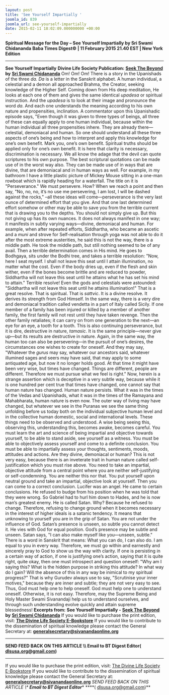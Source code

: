```yaml
---
layout: post
title: 'See Yourself Impartially '
joomla_id: 839
joomla_url: see-yourself-impartially
date: 2015-02-11 18:02:09.000000000 +00:00
---
```

**Spiritual Message for the Day – See Yourself Impartially by Sri Swami Chidananda**
**Baba Times Digest© | 11 February 2015 21.40 EST | New York Edition**
* * *  
**See Yourself Impartially**
**Divine Life Society Publication:** [**Seek The Beyond**](http://www.dlshq.org/messages/impartial.htm) **by** [**Sri Swami Chidananda**](http://www.dlshq.org/saints/chida.htm)
Om! Om! Om!
There is a story in the Upanishads of the three _da. Da_ is a letter in the Sanskrit alphabet. A human individual, a celestial and a demon all approached Brahma, the Creator, seeking knowledge of the Higher Self. Coming down from His deep meditation, He looks at each one of them and gives the same identical _upadesa_ or spiritual instruction. And the _upadesa_ is to look at their image and pronounce the word _da_. And each one understands the meaning according to his own nature and propensities, inclination.
A commentator upon this Upanishadic episode says, "Even though it was given to three types of beings, all three of these can equally apply to one human individual, because within the human individual all three propensities inhere. They are already there—celestial, demoniacal and human. So one should understand all these three aspects of one’s being and how to interpret and apply this knowledge for one’s own benefit. Mark you, one’s own benefit. Spiritual truths should be applied only for one’s own benefit.
It is here that clarity is necessary, discrimination is necessary. We all know the adage that the devil can quote scriptures to his own purpose. The best scriptural quotations can be made use of in the worst way also. They can be made use of in ways that are divine, that are demoniacal and in human ways as well.
For example, in my bathroom I have a little plastic picture of Mickey Mouse sitting in a one-man rowboat which is rapidly heading for a waterfall. The title on it is "Perseverance." We must persevere. How? When we reach a point and then say, "No, no, no, it’s no use me persevering, I am lost, I will be dashed against the rocks," –all these ideas will come—perseverance is the very last ounce of determined effort that you give. And that one last determined effort somehow or other may be able to save you from the terrible current that is drawing you to the depths. You should not simply give up.
But this not giving up has its own nuances. It does not always manifest in one way; it manifests in subtly varying ways—divine, demoniacal and human. For example, when after repeated efforts, Siddhartha, who became an ascetic and a _muni_ and strove for Self-realisation through yoga was not able to do it after the most extreme austerities, he said this is not the way, there is a middle path. He took the middle path, but still nothing seemed to be of any avail.
Then a terrible determination comes in His mind. He goes to Bodhgaya, sits under the Bodhi tree, and takes a terrible resolution: "Now, here I seat myself. I shall not leave this seat until I attain illumination, no matter what the cost. Even if the body dries up, even if the flesh and skin wither, even if the bones become brittle and are reduced to powder, Siddhartha will not leave this seat until he attains what he has set his mind to attain."
Terrible resolve! Even the gods and celestials were astounded: "Siddhartha will not leave this seat until he attains illumination!" That is a great resolve. That is spiritual. That is _sattvic_. It is a divine resolve. It derives its strength from God Himself.
In the same way, there is a very dire and demoniacal tradition called vendetta in a part of Italy called Sicily. If one member of a family has been injured or killed by a member of another family, the first family will not rest until they have taken revenge. Then the other family retaliates; it can carry on from one generation to the next—an eye for an eye, a tooth for a tooth. This is also continuing perseverance, but it is dire, destructive in nature, _tamasic_. It is the same principle—never give up—but its results are destructive in nature.
Again, in the same way, the human too can also be persevering—in the pursuit of one’s desires, the circumstances one wishes to create for oneself. And they may say, "Whatever the _gurus_ may say, whatever our ancestors said, whatever illumined sages and seers may have said, that may apply to some antiquated age, but now it no longer holds good. At that time it might have been very wise, but times have changed. Things are different, people are different. Therefore we must pursue what we feel is right."
Now, herein is a strange assertion which is deceptive in a very subtle way, because while it is one hundred per cent true that times have changed, one cannot say that human nature has changed. Human nature persists. What it was in the times of the Vedas and Upanishads, what it was in the times of the Ramayana and Mahabharata, human nature is even now. The outer way of living may have changed, but whatever we see in the Puranas we see the same thing unfolding before us today both on the individual subjective human level and in the collective human domestic, social and international levels. These things need to be observed and understood. A wise being seeing this, observing this, understanding this, becomes awake, becomes careful.
You must learn the art and science of being impartial and objective towards yourself, to be able to stand aside, see yourself as a witness. You must be able to objectively assess yourself and come to a definite conclusion. You must be able to impartially assess your thoughts, sentiments, moods, attitudes and actions. Are they divine, demoniacal or human? This is not very easy, because there is an inveterate trait in human nature called self-justification which you must rise above.
You need to take an impartial, objective attitude from a central point where you are neither self-justifying or self-condemning. You are neither this nor that. You put yourself upon neutral ground and take an impartial, objective look at yourself. Then you can come to a correct conclusion.
Lucifer was an angel. He came to certain conclusions. He refused to budge from his position when he was told that they were wrong. So Gabriel had to hurl him down to Hades, and he is now man’s greatest enemy. He is called Satan. Why? Because he refused to change. Therefore, refusing to change ground when it becomes necessary in the interest of higher ideals is a satanic tendency. It means that unknowing to yourself you are in the grip of Satan. You are not under the influence of God.
Satan’s presence is unseen, so subtle you cannot detect it. He vies with God for equal position. God’s presence may be subtle and unseen. Satan says, "I can also make myself like you—unseen, subtle." There is a word in Sanskrit that means: What you can do, I can also do. I am equal to you in every way.
Therefore, we must go within and earnestly and sincerely pray to God to show us the way with clarity. If one is persisting in a certain way of action, if one is justifying one’s action, saying that it is quite right, quite okay, then one must introspect and question oneself: "Why am I saying this? What is the hidden purpose in striking this attitude? In what way do I gain? Will the absence of this in any way be inimical to my spiritual progress?"
That is why Gurudev always use to say, "Scrutinise your inner motives," because they are inner and subtle; they are not very easy to see. Thus, God must help one to help oneself. God must help one to understand oneself. Otherwise, it is not easy. Therefore, may the Supreme Being and Holy Master Swami Sivanandaji help us to understand ourselves, and through such understanding evolve quickly and attain supreme blessedness!
**Excerpts from:**  **See Yourself Impartially -** [**Seek The Beyond**](http://www.dlshq.org/messages/impartial.htm) **by** [**Sri Swami Chidananda**](http://www.dlshq.org/saints/chida.htm)
If you would like to purchase the print edition, visit: **[The Divine Life Society E-Bookstore](http://www.dlshq.org/download/download.htm)**
If you would like to contribute to the dissemination of spiritual knowledge please contact the General Secretary at: [](mailto:%20%3Cscript%20type=%27text/javascript%27%3E%20%3C%21--%20var%20prefix%20=%20%27ma%27%20+%20%27il%27%20+%20%27to%27;%20var%20path%20=%20%27hr%27%20+%20%27ef%27%20+%20%27=%27;%20var%20addy57016%20=%20%27generalsecretary%27%20+%20%27@%27;%20addy57016%20=%20addy57016%20+%20%27sivanandaonline%27%20+%20%27.%27%20+%20%27org%27;%20document.write%28%27%3Ca%20%27%20+%20path%20+%20%27%5C%27%27%20+%20prefix%20+%20%27:%27%20+%20addy57016%20+%20%27%5C%27%3E%27%29;%20document.write%28addy57016%29;%20document.write%28%27%3C%5C/a%3E%27%29;%20//--%3E%5Cn%20%3C/script%3E%3Cscript%20type=%27text/javascript%27%3E%20%3C%21--%20document.write%28%27%3Cspan%20style=%5C%27display:%20none;%5C%27%3E%27%29;%20//--%3E%20%3C/script%3EThis%20email%20address%20is%20being%20protected%20from%20spambots.%20You%20need%20JavaScript%20enabled%20to%20view%20it.%20%3Cscript%20type=%27text/javascript%27%3E%20%3C%21--%20document.write%28%27%3C/%27%29;%20document.write%28%27span%3E%27%29;%20//--%3E%20%3C/script%3E?subject=Contribution%20to%20Dissemination%20of%20Spiritual%20Knowledge) **generalsecretary@sivanandaonline.org**
****
**SEND FEED BACK ON THIS ARTICLE \\\ Email to BT Digest Editor[](mailto:%20%3Cscript%20type=%27text/javascript%27%3E%20%3C%21--%20var%20prefix%20=%20%27ma%27%20+%20%27il%27%20+%20%27to%27;%20var%20path%20=%20%27hr%27%20+%20%27ef%27%20+%20%27=%27;%20var%20addy72654%20=%20%27dlsusa.org%27%20+%20%27@%27;%20addy72654%20=%20addy72654%20+%20%27gmail%27%20+%20%27.%27%20+%20%27com%27;%20document.write%28%27%3Ca%20%27%20+%20path%20+%20%27%5C%27%27%20+%20prefix%20+%20%27:%27%20+%20addy72654%20+%20%27%5C%27%3E%27%29;%20document.write%28addy72654%29;%20document.write%28%27%3C%5C/a%3E%27%29;%20//--%3E%5Cn%20%3C/script%3E%3Cscript%20type=%27text/javascript%27%3E%20%3C%21--%20document.write%28%27%3Cspan%20style=%5C%27display:%20none;%5C%27%3E%27%29;%20//--%3E%20%3C/script%3EThis%20email%20address%20is%20being%20protected%20from%20spambots.%20You%20need%20JavaScript%20enabled%20to%20view%20it.%20%3Cscript%20type=%27text/javascript%27%3E%20%3C%21--%20document.write%28%27%3C/%27%29;%20document.write%28%27span%3E%27%29;%20//--%3E%20%3C/script%3E?subject=DLS%20Posts)( [dlsusa.org@gmail.com](mailto:dlsusa.org@gmail.com))**
* * *
  
If you would like to purchase the print edition, visit: [The Divine Life Society E-Bookstore](http://www.dlshq.org/download/download.htm)
If you would like to contribute to the dissemination of spiritual knowledge please contact the General Secretary at: **[generalsecretary@sivanandaonline.org](mailto:generalsecretary@sivanandaonline.org)**
**SEND FEED BACK ON THIS ARTICLE \\\**  **Email to BT Digest Editor**** [](mailto:%20%3Cscript%20type=%27text/javascript%27%3E%20%3C%21--%20var%20prefix%20=%20%27ma%27%20+%20%27il%27%20+%20%27to%27;%20var%20path%20=%20%27hr%27%20+%20%27ef%27%20+%20%27=%27;%20var%20addy72654%20=%20%27dlsusa.org%27%20+%20%27@%27;%20addy72654%20=%20addy72654%20+%20%27gmail%27%20+%20%27.%27%20+%20%27com%27;%20document.write%28%27%3Ca%20%27%20+%20path%20+%20%27%5C%27%27%20+%20prefix%20+%20%27:%27%20+%20addy72654%20+%20%27%5C%27%3E%27%29;%20document.write%28addy72654%29;%20document.write%28%27%3C%5C/a%3E%27%29;%20//--%3E%5Cn%20%3C/script%3E%3Cscript%20type=%27text/javascript%27%3E%20%3C%21--%20document.write%28%27%3Cspan%20style=%5C%27display:%20none;%5C%27%3E%27%29;%20//--%3E%20%3C/script%3EThis%20email%20address%20is%20being%20protected%20from%20spambots.%20You%20need%20JavaScript%20enabled%20to%20view%20it.%20%3Cscript%20type=%27text/javascript%27%3E%20%3C%21--%20document.write%28%27%3C/%27%29;%20document.write%28%27span%3E%27%29;%20//--%3E%20%3C/script%3E?subject=DLS%20Posts)****( [dlsusa.org@gmail.com](mailto:dlsusa.org@gmail.com))**  
